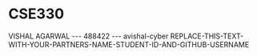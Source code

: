 # CSE330
VISHAL AGARWAL --- 488422 --- avishal-cyber
REPLACE-THIS-TEXT-WITH-YOUR-PARTNERS-NAME-STUDENT-ID-AND-GITHUB-USERNAME
